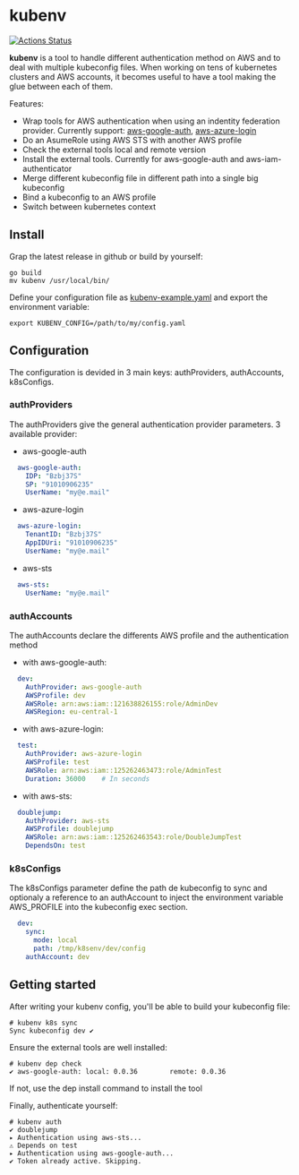 # kubenv

[![Actions Status](https://github.com/MqllR/kubenv/workflows/Build%20and%20release/badge.svg)](https://github.com/MqllR/kubenv/actions)

**kubenv** is a tool to handle different authentication method on AWS and to deal with multiple kubeconfig files. When working on tens of kubernetes clusters and AWS accounts, it becomes useful to have a tool making the glue between each of them.

Features:
- Wrap tools for AWS authentication when using an indentity federation provider. Currently support: [aws-google-auth](https://github.com/cevoaustralia/aws-google-auth), [aws-azure-login](https://github.com/sportradar/aws-azure-login)
- Do an AsumeRole using AWS STS with another AWS profile
- Check the external tools local and remote version
- Install the external tools. Currently for aws-google-auth and aws-iam-authenticator
- Merge different kubeconfig file in different path into a single big kubeconfig
- Bind a kubeconfig to an AWS profile
- Switch between kubernetes context

## Install

Grap the latest release in github or build by yourself:

```
go build
mv kubenv /usr/local/bin/
```

Define your configuration file as [kubenv-example.yaml](https://github.com/MqllR/kubenv/blob/master/kubenv_example.yaml) and export the environment variable:

```
export KUBENV_CONFIG=/path/to/my/config.yaml
```

## Configuration

The configuration is devided in 3 main keys: authProviders, authAccounts, k8sConfigs.

### authProviders

The authProviders give the general authentication provider parameters. 3 available provider:

- aws-google-auth

```yaml
  aws-google-auth:
    IDP: "Bzbj37S"
    SP: "91010906235"
    UserName: "my@e.mail"
```

- aws-azure-login

```yaml
  aws-azure-login:
    TenantID: "Bzbj37S"
    AppIDUri: "91010906235"
    UserName: "my@e.mail"
 ```

- aws-sts

```yaml
  aws-sts:
    UserName: "my@e.mail"
```

### authAccounts

The authAccounts declare the differents AWS profile and the authentication method

- with aws-google-auth:
```yaml
  dev:
    AuthProvider: aws-google-auth
    AWSProfile: dev 
    AWSRole: arn:aws:iam::121638826155:role/AdminDev
    AWSRegion: eu-central-1
```

- with aws-azure-login:

```yaml
  test:
    AuthProvider: aws-azure-login
    AWSProfile: test
    AWSRole: arn:aws:iam::125262463473:role/AdminTest
    Duration: 36000    # In seconds
```

- with aws-sts:

```yaml
  doublejump:
    AuthProvider: aws-sts
    AWSProfile: doublejump
    AWSRole: arn:aws:iam::125262463543:role/DoubleJumpTest
    DependsOn: test
 ```
 
 ### k8sConfigs
 
The k8sConfigs parameter define the path de kubeconfig to sync and optionaly a reference to an authAccount to inject the environment variable AWS_PROFILE into the kubeconfig exec section.

```yaml
  dev:
    sync:
      mode: local
      path: /tmp/k8senv/dev/config
    authAccount: dev 
```

## Getting started

After writing your kubenv config, you'll be able to build your kubeconfig file:

```
# kubenv k8s sync
Sync kubeconfig dev ✔
```

Ensure the external tools are well installed:

```
# kubenv dep check
✔ aws-google-auth: local: 0.0.36        remote: 0.0.36
```

If not, use the dep install command to install the tool

Finally, authenticate yourself:

```
# kubenv auth
✔ doublejump
▸ Authentication using aws-sts...
⚠ Depends on test
▸ Authentication using aws-google-auth...
✔ Token already active. Skipping.
```
